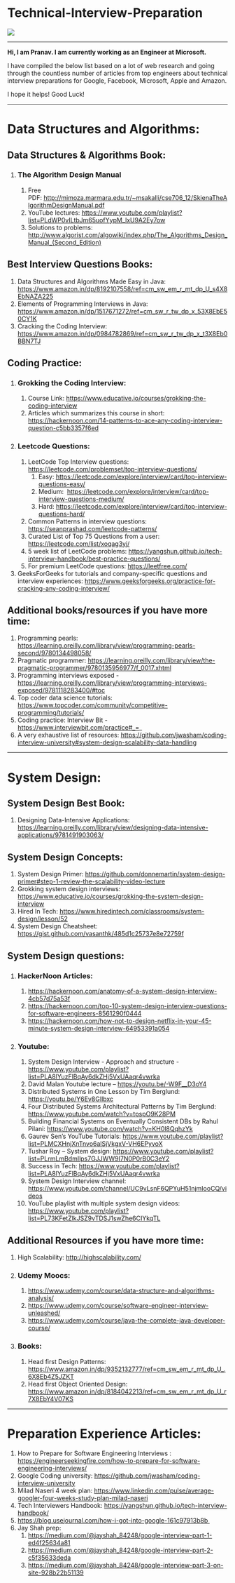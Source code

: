 # Technical-Interview-Preparation

![](https://miro.medium.com/max/1132/1*z0O1YHnG8aAMTzbyvTspOg.png)

***
**Hi, I am Pranav. I am currently working as an Engineer at Microsoft.**

I have compiled the below list based on a lot of web research and going through the countless number of articles from top engineers about technical interview preparations for Google, Facebook, Microsoft, Apple and Amazon.

I hope it helps! Good Luck!

***

# Data Structures and Algorithms:


## Data Structures & Algorithms Book:
1. ### The Algorithm Design Manual
	1. Free PDF: http://mimoza.marmara.edu.tr/~msakalli/cse706_12/SkienaTheAlgorithmDesignManual.pdf
	2. YouTube lectures: https://www.youtube.com/playlist?list=PLdWP0vILtbJm65uofYypM_lxU9A2Ey7ow 
	3. Solutions to problems: http://www.algorist.com/algowiki/index.php/The_Algorithms_Design_Manual_(Second_Edition)

## Best Interview Questions Books:
1. Data Structures and Algorithms Made Easy in Java: https://www.amazon.in/dp/8192107558/ref=cm_sw_em_r_mt_dp_U_s4X8EbNAZA225
2. Elements of Programming Interviews in Java: https://www.amazon.in/dp/1517671272/ref=cm_sw_r_tw_dp_x_53X8EbE50CY1K
3. Cracking the Coding Interview: https://www.amazon.in/dp/0984782869/ref=cm_sw_r_tw_dp_x_t3X8Eb0BBN7TJ

## Coding Practice:
1. ### Grokking the Coding Interview:  
	1. Course Link: https://www.educative.io/courses/grokking-the-coding-interview
	2. Articles which summarizes this course in short: https://hackernoon.com/14-patterns-to-ace-any-coding-interview-question-c5bb3357f6ed
2. ### Leetcode Questions:
	1. LeetCode Top Interview questions: https://leetcode.com/problemset/top-interview-questions/
		1. Easy: https://leetcode.com/explore/interview/card/top-interview-questions-easy/
		2. Medium:  https://leetcode.com/explore/interview/card/top-interview-questions-medium/
		3. Hard: https://leetcode.com/explore/interview/card/top-interview-questions-hard/
	2. Common Patterns in interview questions: https://seanprashad.com/leetcode-patterns/
	3. Curated List of Top 75 Questions from a user: https://leetcode.com/list/xoqag3yj/
	4. 5 week list of LeetCode problems: https://yangshun.github.io/tech-interview-handbook/best-practice-questions/
	5. For premium LeetCode questions: https://leetfree.com/
3. GeeksForGeeks for tutorials and company-specific questions and interview experiences: https://www.geeksforgeeks.org/practice-for-cracking-any-coding-interview/

## Additional books/resources if you have more time:
1. Programming pearls: https://learning.oreilly.com/library/view/programming-pearls-second/9780134498058/
2. Pragmatic programmer: https://learning.oreilly.com/library/view/the-pragmatic-programmer/9780135956977/f_0017.xhtml
3. Programming interviews exposed - https://learning.oreilly.com/library/view/programming-interviews-exposed/9781118283400/#toc
4. Top coder data science tutorials: https://www.topcoder.com/community/competitive-programming/tutorials/
5. Coding practice: Interview Bit - https://www.interviewbit.com/practice#_=_
6. A very exhaustive list of resources: https://github.com/jwasham/coding-interview-university#system-design-scalability-data-handling

***


# System Design:

## System Design Best Book: 
1. Designing Data-Intensive Applications: https://learning.oreilly.com/library/view/designing-data-intensive-applications/9781491903063/

## System Design Concepts: 
1. System Design Primer: https://github.com/donnemartin/system-design-primer#step-1-review-the-scalability-video-lecture
2. Grokking system design interviews: https://www.educative.io/courses/grokking-the-system-design-interview 
3. Hired In Tech: https://www.hiredintech.com/classrooms/system-design/lesson/52
4. System Design Cheatsheet: https://gist.github.com/vasanthk/485d1c25737e8e72759f

## System Design questions:
1. ###  HackerNoon Articles:
	1. https://hackernoon.com/anatomy-of-a-system-design-interview-4cb57d75a53f
	2. https://hackernoon.com/top-10-system-design-interview-questions-for-software-engineers-8561290f0444
	3. https://hackernoon.com/how-not-to-design-netflix-in-your-45-minute-system-design-interview-64953391a054
2. ### Youtube:
	1. System Design Interview - Approach and structure -  https://www.youtube.com/playlist?list=PLA8lYuzFlBqAy6dkZHj5VxUAaqr4vwrka
	2. David Malan Youtube lecture – https://youtu.be/-W9F__D3oY4
	3. Distributed Systems in One Lesson by Tim Berglund: https://youtu.be/Y6Ev8GIlbxc
	4. Four Distributed Systems Architectural Patterns by Tim Berglund: https://www.youtube.com/watch?v=tpspO9K28PM
	5. Building Financial Systems on Eventually Consistent DBs by Rahul Pilani: https://www.youtube.com/watch?v=KH0l8QqhzYk
	6. Gaurev Sen’s YouTube Tutorials: https://www.youtube.com/playlist?list=PLMCXHnjXnTnvo6alSjVkgxV-VH6EPyvoX
	7. Tushar Roy – System design: https://www.youtube.com/playlist?list=PLrmLmBdmIlps7GJJWW9I7N0P0rB0C3eY2
	8. Success in Tech: https://www.youtube.com/playlist?list=PLA8lYuzFlBqAy6dkZHj5VxUAaqr4vwrka
	9. System Design Interview channel: https://www.youtube.com/channel/UC9vLsnF6QPYuH51njmIooCQ/videos
	10. YouTube playlist with multiple system design videos: https://www.youtube.com/playlist?list=PL73KFetZlkJSZ9vTDSJ1swZhe6CIYkqTL

## Additional Resources if you have more time:
1. High Scalability: http://highscalability.com/
2. ### Udemy Moocs:
	1. https://www.udemy.com/course/data-structure-and-algorithms-analysis/
	2. https://www.udemy.com/course/software-engineer-interview-unleashed/
	3. https://www.udemy.com/course/java-the-complete-java-developer-course/
3. ### Books:
	1. Head first Design Patterns:  https://www.amazon.in/dp/9352132777/ref=cm_sw_em_r_mt_dp_U_.6X8Eb4Z5JZKT
	2. Head first Object Oriented Design: https://www.amazon.in/dp/8184042213/ref=cm_sw_em_r_mt_dp_U_r7X8EbY4V07KS

***

# Preparation Experience Articles:
1. How to Prepare for Software Engineering Interviews :  https://engineerseekingfire.com/how-to-prepare-for-software-engineering-interviews/
2. Google Coding university: https://github.com/jwasham/coding-interview-university
3. Milad Naseri 4 week plan: https://www.linkedin.com/pulse/average-googler-four-weeks-study-plan-milad-naseri
4. Tech Interviewers Handbook: https://yangshun.github.io/tech-interview-handbook/
5. https://blog.usejournal.com/how-i-got-into-google-161c97913b8b     
6. Jay Shah prep:
	1. https://medium.com/@jayshah_84248/google-interview-part-1-ed4f25634a81
	2. https://medium.com/@jayshah_84248/google-interview-part-2-c5f35633deda
	3. https://medium.com/@jayshah_84248/google-interview-part-3-on-site-928b22b51139
